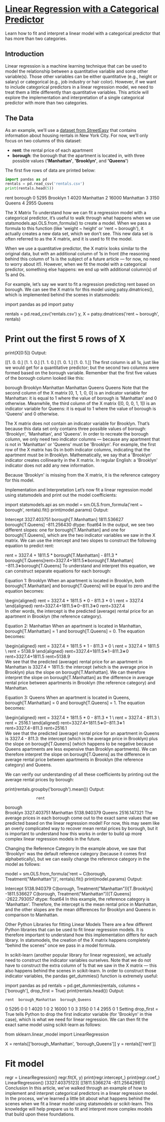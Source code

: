 # [Linear Regression with a Categorical Predictor](https://www.codecademy.com/courses/linear-regression-mssp/articles/linear-regression-with-a-categorical-predictor)

Learn how to fit and interpret a linear model with a categorical predictor that has more than two categories.

## Introduction

Linear regression is a machine learning technique that can be used to model the relationship between a quantitative variable and some other variable(s). 
Those other variables can be either quantitative (e.g., height or salary) or categorical (e.g., job industry or hair color). 
However, if we want to include categorical predictors in a linear regression model, we need to treat them a little differently than quantitative variables. 
This article will explore the implementation and interpretation of a single categorical predictor with more than two categories.

## The Data

As an example, we’ll use a [dataset from StreetEasy](https://github.com/Codecademy/datasets/tree/master/streeteasy) 
that contains information about housing rentals in New York City. 
For now, we’ll only focus on two columns of this dataset:
* **rent**: the rental price of each apartment
* **borough**: the borough that the apartment is located in, with three possible values (**'Manhattan'**, **'Brooklyn'**, and **'Queens'**)

The first five rows of data are printed below:
```py
import pandas as pd
rentals = pd.read_csv('rentals.csv')
print(rentals.head(5))
```

rent	borough
0	5295	Brooklyn
1	4020	Manhattan
2	16000	Manhattan
3	3150	Queens
4	2955	Queens

The X Matrix
To understand how we can fit a regression model with a categorical predictor, it’s useful to walk through what happens when we use statsmodels.api.OLS.from_formula() to create a model. When we pass a formula to this function (like 'weight ~ height' or 'rent ~ borough'), it actually creates a new data set, which we don’t see. This new data set is often referred to as the X matrix, and it is used to fit the model.

When we use a quantitative predictor, the X matrix looks similar to the original data, but with an additional column of 1s in front (the reasoning behind this column of 1s is the subject of a future article — for now, no need to worry about it!). However, when we fit the model with a categorical predictor, something else happens: we end up with additional column(s) of 1s and 0s.

For example, let’s say we want to fit a regression predicting rent based on borough. We can see the X matrix for this model using patsy.dmatrices(), which is implemented behind the scenes in statsmodels:

import pandas as pd
import patsy
 
rentals = pd.read_csv('rentals.csv')
y, X = patsy.dmatrices('rent ~ borough', rentals)
 
# Print out the first 5 rows of X
print(X[0:5])
Output:

[[1. 0. 0.]
 [1. 1. 0.]
 [1. 1. 0.]
 [1. 0. 1.]
 [1. 0. 1.]]
The first column is all 1s, just like we would get for a quantitative predictor; but the second two columns were formed based on the borough variable. Remember that the first five values of the borough column looked like this:

borough
Brooklyn
Manhattan
Manhattan
Queens
Queens
Note that the second column of the X matrix [0, 1, 1, 0, 0] is an indicator variable for Manhattan: it is equal to 1 where the value of borough is 'Manhattan' and 0 otherwise. Meanwhile, the third column of the X matrix ([0, 0, 0, 1, 1]) is an indicator variable for Queens: it is equal to 1 where the value of borough is 'Queens' and 0 otherwise.

The X matrix does not contain an indicator variable for Brooklyn. That’s because this data set only contains three possible values of borough: 'Brooklyn', 'Manhattan', and 'Queens'. In order to recreate the borough column, we only need two indicator columns — because any apartment that is not in 'Manhattan' or 'Queens' must be 'Brooklyn'. For example, the first row of the X matrix has 0s in both indicator columns, indicating that the apartment must be in Brooklyn. Mathematically, we say that a 'Brooklyn' indicator creates collinearity in the X matrix. In regular English: a 'Brooklyn' indicator does not add any new information.

Because 'Brooklyn' is missing from the X matrix, it is the reference category for this model.

Implementation and Interpretation
Let’s now fit a linear regression model using statsmodels and print out the model coefficients:

import statsmodels.api as sm
model = sm.OLS.from_formula('rent ~ borough', rentals).fit()
print(model.params)
Output:

Intercept               3327.403751
borough[T.Manhattan]    1811.536627
borough[T.Queens]       -811.256430
dtype: float64
In the output, we see two different slopes: one for borough[T.Manhattan] and one for borough[T.Queens], which are the two indicator variables we saw in the X matrix. We can use the intercept and two slopes to construct the following equation to predict rent:

rent = 3327.4 + 1811.5 * borough[T.Manhattan] - 811.3 * borough[T.Queens]rent=3327.4+1811.5∗borough[T.Manhattan]−811.3∗borough[T.Queens]
To understand and interpret this equation, we can construct separate equations for each borough:

Equation 1: Brooklyn
When an apartment is located in Brooklyn, both borough[T.Manhattan] and borough[T.Queens] will be equal to zero and the equation becomes:

\begin{aligned} rent = 3327.4 + 1811.5 * 0 - 811.3 * 0 \\ rent = 3327.4 \end{aligned} 
rent=3327.4+1811.5∗0−811.3∗0
rent=3327.4
​	 
In other words, the intercept is the predicted (average) rental price for an apartment in Brooklyn (the reference category).

Equation 2: Manhattan
When an apartment is located in Manhattan, borough[T.Manhattan] = 1 and borough[T.Queens] = 0. The equation becomes:

\begin{aligned} rent = 3327.4 + 1811.5 * 1 - 811.3 * 0 \\ rent = 3327.4 + 1811.5 \\ rent = 5138.9 \end{aligned} 
rent=3327.4+1811.5∗1−811.3∗0
rent=3327.4+1811.5
rent=5138.9
​	 
We see that the predicted (average) rental price for an apartment in Manhattan is 3327.4 + 1811.5: the intercept (which is the average price in Brooklyn) plus the slope on borough[T.Manhattan]. We can therefore interpret the slope on borough[T.Manhattan] as the difference in average rental price between apartments in Brooklyn (the reference category) and Manhattan.

Equation 3: Queens
When an apartment is located in Queens, borough[T.Manhattan] = 0 and borough[T.Queens] = 1. The equation becomes:

\begin{aligned} rent = 3327.4 + 1811.5 * 0 - 811.3 * 1 \\ rent = 3327.4 - 811.3 \\ rent = 2516.1 \end{aligned} 
rent=3327.4+1811.5∗0−811.3∗1
rent=3327.4−811.3
rent=2516.1
​	 
We see that the predicted (average) rental price for an apartment in Queens is 3327.4 - 811.3: the intercept (which is the average price in Brooklyn) plus the slope on borough[T.Queens] (which happens to be negative because Queens apartments are less expensive than Brooklyn apartments). We can therefore interpret the slope on borough[T.Queens] as the difference in average rental price between apartments in Brooklyn (the reference category) and Queens.

We can verify our understanding of all these coefficients by printing out the average rental prices by borough:

print(rentals.groupby('borough').mean())
Output:

                  rent
borough               
Brooklyn   3327.403751
Manhattan  5138.940379
Queens     2516.147321
The average prices in each borough come out to the exact same values that we predicted based on the linear regression model! For now, this may seem like an overly complicated way to recover mean rental prices by borough, but it is important to understand how this works in order to build up more complex linear regression models in the future.

Changing the Reference Category
In the example above, we saw that 'Brooklyn' was the default reference category (because it comes first alphabetically), but we can easily change the reference category in the model as follows:

model = sm.OLS.from_formula('rent ~ C(borough, Treatment("Manhattan"))', rentals).fit()
print(model.params)
Output:

Intercept                                         5138.940379
C(borough, Treatment("Manhattan"))[T.Brooklyn]   -1811.536627
C(borough, Treatment("Manhattan"))[T.Queens]     -2622.793057
dtype: float64
In this example, the reference category is 'Manhattan'. Therefore, the intercept is the mean rental price in Manhattan, and the other slopes are the mean differences for Brooklyn and Queens in comparison to Manhattan.

Other Python Libraries for fitting Linear Models
There are a few different Python libraries that can be used to fit linear regression models. It is therefore important to understand how this implementation differs for each library. In statsmodels, the creation of the X matrix happens completely “behind the scenes” once we pass in a model formula.

In scikit-learn (another popular library for linear regression), we actually need to construct the indicator variables ourselves. Note that we do not have to construct the extra column of 1s that we saw in the X matrix — this also happens behind the scenes in scikit-learn. In order to construct those indicator variables, the pandas get_dummies() function is extremely useful:

import pandas as pd
rentals = pd.get_dummies(rentals, columns = ['borough'], drop_first = True)
print(rentals.head())
Output:

    rent  borough_Manhattan  borough_Queens
0   5295                  0               0
1   4020                  1               0
2  16000                  1               0
3   3150                  0               1
4   2955                  0               1
Setting drop_first = True tells Python to drop the first indicator variable (for 'Brooklyn' in thie case), which is what we need for linear regression. We can then fit the exact same model using scikit-learn as follows:

from sklearn.linear_model import LinearRegression
 
X = rentals[['borough_Manhattan', 'borough_Queens']]
y = rentals[['rent']]
 
# Fit model
regr = LinearRegression()
regr.fit(X, y)
print(regr.intercept_)
print(regr.coef_)
LinearRegression()
[3327.40375123]
[[1811.5366274  -811.25642981]]
Conclusion
In this article, we’ve walked through an example of how to implement and interpret categorical predictors in a linear regression model. In the process, we’ve learned a little bit about what happens behind the scenes when we fit a linear model using statsmodels or scikit-learn. This knowledge will help prepare us to fit and interpret more complex models that build upon these foundations.
